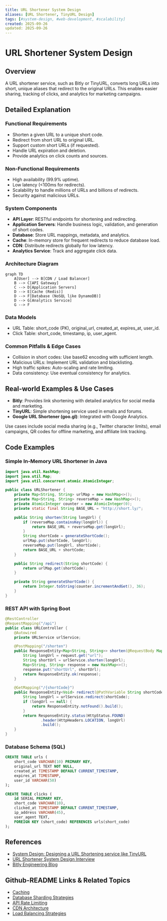 ```yaml
---
title: URL Shortener System Design
aliases: [URL Shortener, TinyURL Design]
tags: [#system-design, #web-development, #scalability]
created: 2025-09-26
updated: 2025-09-26
---
```


# URL Shortener System Design

## Overview

A URL shortener service, such as Bitly or TinyURL, converts long URLs into short, unique aliases that redirect to the original URLs. This enables easier sharing, tracking of clicks, and analytics for marketing campaigns.

## Detailed Explanation

### Functional Requirements
- Shorten a given URL to a unique short code.
- Redirect from short URL to original URL.
- Support custom short URLs (if requested).
- Handle URL expiration and deletion.
- Provide analytics on click counts and sources.

### Non-Functional Requirements
- High availability (99.9% uptime).
- Low latency (<100ms for redirects).
- Scalability to handle millions of URLs and billions of redirects.
- Security against malicious URLs.

### System Components
- **API Layer**: RESTful endpoints for shortening and redirecting.
- **Application Servers**: Handle business logic, validation, and generation of short codes.
- **Database**: Store URL mappings, metadata, and analytics.
- **Cache**: In-memory store for frequent redirects to reduce database load.
- **CDN**: Distribute redirects globally for low latency.
- **Analytics Service**: Track and aggregate click data.

### Architecture Diagram

```mermaid
graph TD
    A[User] --> B[CDN / Load Balancer]
    B --> C[API Gateway]
    C --> D[Application Servers]
    D --> E[Cache (Redis)]
    D --> F[Database (NoSQL like DynamoDB)]
    D --> G[Analytics Service]
    G --> F
```

### Data Models
- URL Table: short_code (PK), original_url, created_at, expires_at, user_id.
- Click Table: short_code, timestamp, ip, user_agent.

### Common Pitfalls & Edge Cases
- Collision in short codes: Use base62 encoding with sufficient length.
- Malicious URLs: Implement URL validation and blacklisting.
- High traffic spikes: Auto-scaling and rate limiting.
- Data consistency: Use eventual consistency for analytics.

## Real-world Examples & Use Cases

- **Bitly**: Provides link shortening with detailed analytics for social media and marketing.
- **TinyURL**: Simple shortening service used in emails and forums.
- **Google URL Shortener (goo.gl)**: Integrated with Google Analytics.

Use cases include social media sharing (e.g., Twitter character limits), email campaigns, QR codes for offline marketing, and affiliate link tracking.

## Code Examples

### Simple In-Memory URL Shortener in Java

```java
import java.util.HashMap;
import java.util.Map;
import java.util.concurrent.atomic.AtomicInteger;

public class URLShortener {
    private Map<String, String> urlMap = new HashMap<>();
    private Map<String, String> reverseMap = new HashMap<>();
    private AtomicInteger counter = new AtomicInteger(0);
    private static final String BASE_URL = "http://short.ly/";

    public String shorten(String longUrl) {
        if (reverseMap.containsKey(longUrl)) {
            return BASE_URL + reverseMap.get(longUrl);
        }
        String shortCode = generateShortCode();
        urlMap.put(shortCode, longUrl);
        reverseMap.put(longUrl, shortCode);
        return BASE_URL + shortCode;
    }

    public String redirect(String shortCode) {
        return urlMap.get(shortCode);
    }

    private String generateShortCode() {
        return Integer.toString(counter.incrementAndGet(), 36);
    }
}
```

### REST API with Spring Boot

```java
@RestController
@RequestMapping("/api")
public class URLController {
    @Autowired
    private URLService urlService;

    @PostMapping("/shorten")
    public ResponseEntity<Map<String, String>> shorten(@RequestBody Map<String, String> request) {
        String longUrl = request.get("url");
        String shortUrl = urlService.shorten(longUrl);
        Map<String, String> response = new HashMap<>();
        response.put("shortUrl", shortUrl);
        return ResponseEntity.ok(response);
    }

    @GetMapping("/{shortCode}")
    public ResponseEntity<Void> redirect(@PathVariable String shortCode) {
        String longUrl = urlService.redirect(shortCode);
        if (longUrl == null) {
            return ResponseEntity.notFound().build();
        }
        return ResponseEntity.status(HttpStatus.FOUND)
                .header(HttpHeaders.LOCATION, longUrl)
                .build();
    }
}
```

### Database Schema (SQL)

```sql
CREATE TABLE urls (
    short_code VARCHAR(10) PRIMARY KEY,
    original_url TEXT NOT NULL,
    created_at TIMESTAMP DEFAULT CURRENT_TIMESTAMP,
    expires_at TIMESTAMP,
    user_id VARCHAR(50)
);

CREATE TABLE clicks (
    id SERIAL PRIMARY KEY,
    short_code VARCHAR(10),
    clicked_at TIMESTAMP DEFAULT CURRENT_TIMESTAMP,
    ip_address VARCHAR(45),
    user_agent TEXT,
    FOREIGN KEY (short_code) REFERENCES urls(short_code)
);
```

## References

- [System Design: Designing a URL Shortening service like TinyURL](https://www.educative.io/courses/grokking-the-system-design-interview/m2ygV4E81AR)
- [URL Shortener System Design Interview](https://www.youtube.com/watch?v=JQDHz72OA3c)
- [Bitly Engineering Blog](https://engineering.bitly.com/)

## Github-README Links & Related Topics

- [Caching](caching/)
- [Database Sharding Strategies](database-sharding-strategies/)
- [API Rate Limiting](api-rate-limiting/)
- [CDN Architecture](cdn-architecture/)
- [Load Balancing Strategies](load-balancing-strategies/)
